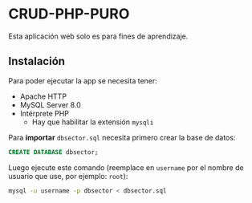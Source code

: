 # CRUD-PHP-PURO
Esta aplicación web solo es para fines de aprendizaje.

## Instalación

Para poder ejecutar la app se necesita tener:

- Apache HTTP
- MySQL Server 8.0
- Intérprete PHP
  - Hay que habilitar la extensión `mysqli`
  
Para **importar** `dbsector.sql` necesita primero crear la base de datos:
```sql
CREATE DATABASE dbsector;
```
Luego ejecute este comando (reemplace en `username` por el nombre de usuario que use, por ejemplo: `root`):
```bash
mysql -u username -p dbsector < dbsector.sql 
```
  
  
